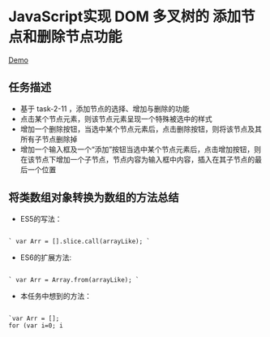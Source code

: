 # JavaScript实现 DOM 多叉树的 添加节点和删除节点功能
[Demo](http://1039958384.github.io/IFE/task-2-11/)

## 任务描述
* 基于 task-2-11 ，添加节点的选择、增加与删除的功能
* 点击某个节点元素，则该节点元素呈现一个特殊被选中的样式
* 增加一个删除按钮，当选中某个节点元素后，点击删除按钮，则将该节点及其所有子节点删除掉
* 增加一个输入框及一个“添加”按钮当选中某个节点元素后，点击增加按钮，则在该节点下增加一个子节点，节点内容为输入框中内容，插入在其子节点的最后一个位置


## 将类数组对象转换为数组的方法总结
* ES5的写法：

<pre><code>
` var Arr = [].slice.call(arrayLike); `
</pre></code>

* ES6的扩展方法:
<pre><code>
` var Arr = Array.from(arrayLike); `
</pre></code>

* 本任务中想到的方法：
<pre><code>
`var Arr = [];
for (var i=0; i<arrayLike.length; i++)
{
		Arr.push(arrayLike[i]);
}`
</pre></code>
